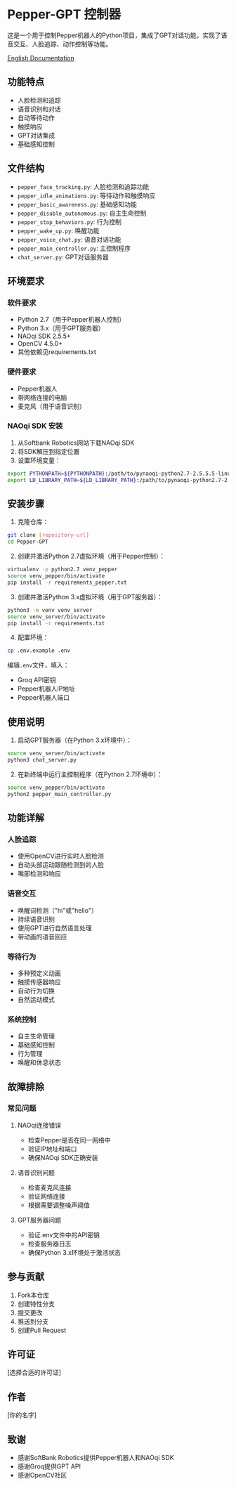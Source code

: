 # Pepper-GPT 控制器

这是一个用于控制Pepper机器人的Python项目，集成了GPT对话功能，实现了语音交互、人脸追踪、动作控制等功能。

[English Documentation](README.md)

## 功能特点

- 人脸检测和追踪
- 语音识别和对话
- 自动等待动作
- 触摸响应
- GPT对话集成
- 基础感知控制

## 文件结构

- `pepper_face_tracking.py`: 人脸检测和追踪功能
- `pepper_idle_animations.py`: 等待动作和触摸响应
- `pepper_basic_awareness.py`: 基础感知功能
- `pepper_disable_autonomous.py`: 自主生命控制
- `pepper_stop_behaviors.py`: 行为控制
- `pepper_wake_up.py`: 唤醒功能
- `pepper_voice_chat.py`: 语音对话功能
- `pepper_main_controller.py`: 主控制程序
- `chat_server.py`: GPT对话服务器

## 环境要求

### 软件要求
- Python 2.7（用于Pepper机器人控制）
- Python 3.x（用于GPT服务器）
- NAOqi SDK 2.5.5+
- OpenCV 4.5.0+
- 其他依赖见requirements.txt

### 硬件要求
- Pepper机器人
- 带网络连接的电脑
- 麦克风（用于语音识别）

### NAOqi SDK 安装
1. 从Softbank Robotics网站下载NAOqi SDK
2. 将SDK解压到指定位置
3. 设置环境变量：
```bash
export PYTHONPATH=${PYTHONPATH}:/path/to/pynaoqi-python2.7-2.5.5.5-linux64/lib/python2.7/site-packages
export LD_LIBRARY_PATH=${LD_LIBRARY_PATH}:/path/to/pynaoqi-python2.7-2.5.5.5-linux64/lib
```

## 安装步骤

1. 克隆仓库：
```bash
git clone [repository-url]
cd Pepper-GPT
```

2. 创建并激活Python 2.7虚拟环境（用于Pepper控制）：
```bash
virtualenv -p python2.7 venv_pepper
source venv_pepper/bin/activate
pip install -r requirements_pepper.txt
```

3. 创建并激活Python 3.x虚拟环境（用于GPT服务器）：
```bash
python3 -m venv venv_server
source venv_server/bin/activate
pip install -r requirements.txt
```

4. 配置环境：
```bash
cp .env.example .env
```
编辑`.env`文件，填入：
- Groq API密钥
- Pepper机器人IP地址
- Pepper机器人端口

## 使用说明

1. 启动GPT服务器（在Python 3.x环境中）：
```bash
source venv_server/bin/activate
python3 chat_server.py
```

2. 在新终端中运行主控制程序（在Python 2.7环境中）：
```bash
source venv_pepper/bin/activate
python2 pepper_main_controller.py
```

## 功能详解

### 人脸追踪
- 使用OpenCV进行实时人脸检测
- 自动头部运动跟随检测到的人脸
- 嘴部检测和响应

### 语音交互
- 唤醒词检测（"hi"或"hello"）
- 持续语音识别
- 使用GPT进行自然语言处理
- 带动画的语音回应

### 等待行为
- 多种预定义动画
- 触摸传感器响应
- 自动行为切换
- 自然运动模式

### 系统控制
- 自主生命管理
- 基础感知控制
- 行为管理
- 唤醒和休息状态

## 故障排除

### 常见问题
1. NAOqi连接错误
   - 检查Pepper是否在同一网络中
   - 验证IP地址和端口
   - 确保NAOqi SDK正确安装

2. 语音识别问题
   - 检查麦克风连接
   - 验证网络连接
   - 根据需要调整噪声阈值

3. GPT服务器问题
   - 验证.env文件中的API密钥
   - 检查服务器日志
   - 确保Python 3.x环境处于激活状态

## 参与贡献

1. Fork本仓库
2. 创建特性分支
3. 提交更改
4. 推送到分支
5. 创建Pull Request

## 许可证

[选择合适的许可证]

## 作者

[你的名字]

## 致谢

- 感谢SoftBank Robotics提供Pepper机器人和NAOqi SDK
- 感谢Groq提供GPT API
- 感谢OpenCV社区
